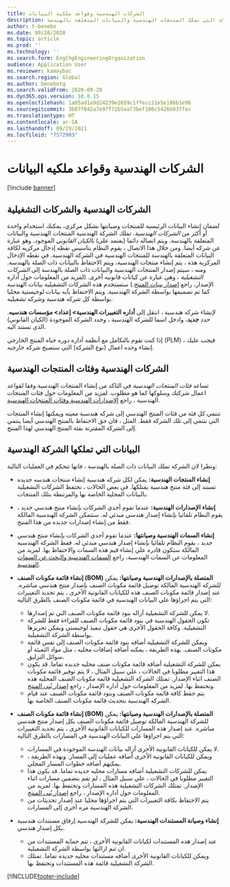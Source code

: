 ```yaml
---
title: الشركات الهندسية وقواعد ملكيه البيانات
description: يشرح هذا الموضوع كيفيه استخدام شركه واحده أو أكثر من الشركات الهندسية لضمان إنشاء البيانات الرئيسية للمنتجات وصيانتها بشكل مركزي. تمثل الشركة الهندسية الشركة التي تملك المنتجات الهندسية والبيانات المتعلقة بالهندسة.
author: t-benebo
ms.date: 09/28/2020
ms.topic: article
ms.prod: ''
ms.technology: ''
ms.search.form: EngChgEngineeringOrganization
audience: Application User
ms.reviewer: kamaybac
ms.search.region: Global
ms.author: benebotg
ms.search.validFrom: 2020-09-28
ms.dyn365.ops.version: 10.0.15
ms.openlocfilehash: 1a05ad1a9d24239e2659c1ffecc21e5e186b1e96
ms.sourcegitcommit: 3b87f042a7e97f72b5aa73bef186c5426b937fec
ms.translationtype: HT
ms.contentlocale: ar-SA
ms.lasthandoff: 09/29/2021
ms.locfileid: "7572903"
---
```

# <a name="engineering-companies-and-data-ownership-rules"></a>الشركات الهندسية وقواعد ملكيه البيانات

[!include [banner](../includes/banner.md)]

## <a name="engineering-companies-and-operational-companies"></a>الشركات الهندسية والشركات التشغيلية

لضمان إنشاء البيانات الرئيسية للمنتجات وصيانتها بشكل مركزي، يمكنك استخدام واحدة أو أكثر من *الشركات الهندسية*. تملك الشركة الهندسية المنتجات الهندسية والبيانات المتعلقة بالهندسة. ويتم اتصاله دائما (يعتمد على) *بالكيان القانوني*  الموجود، وهو عبارة عن شركه أيضا. ومن خلال هذا الاتصال ، يقوم النظام بتاسيس نقطه إدخال مركزيه لكافة البيانات المتعلقة بالهندسة للمنتجات الهندسية في الشركة الهندسية. في نقطه الإدخال المركزية هذه ، يتم إنشاء منتجات الهندسية، ويتم الاحتفاظ بالبيانات ذات الصلة بالهندسة. ومنه ، سيتم إصدار المنتجات الهندسية والبيانات ذات الصلة بالهندسة إلى *الشركات التشغيلية* ، وهي عبارة عن كيانات قانونيه أخرى. (لمزيد من المعلومات حول أداره الإصدار، راجع [إصدار بنيات المنتج](release-product-structure.md).) ستستخدم هذه الشركات التشغيلية بيانات الهندسة كما تم تصميمها بواسطة الشركة الهندسية. ويتم الاحتفاظ بآيه بيانات لوجيستية محليا بواسطة كل شركه هندسية وشركه تشغيليه.

لإنشاء شركه هندسية ، انتقل إلى **أداره التغييرات الهندسية\> إعداد\> مؤسسات هندسيه**. حدد **جديد**، وادخل اسما للشركة الهندسية ، وحدد الشركة الموجودة (الكيان القانوني) الذي تستند اليه.

إذا كنت تقوم بالتكامل مع أنظمه أداره دوره حياه المنتج الخارجي (PLM) ، فيجب عليك إنشاء وحده اعمال (نوع الشركة) التي ستصبح شركه خارجيه.

## <a name="engineering-product-categories-and-engineering-companies"></a>الشركات الهندسية وفئات المنتجات الهندسية

تساعد *فئات المنتجات الهندسية* في التاكد من إنشاء المنتجات الهندسية وفقا لقواعد اعمال شركتك وسلوكها كما هو مطلوب. لمزيد من المعلومات حول فئات المنتجات الهندسية ، راجع [الإصدارات الهندسية وفئات المنتجات الهندسية](engineering-versions-product-category.md).

تنتمي كل فئة من فئات المنتج الهندسي إلى شركه هندسية معينه ويمكنها إنشاء المنتجات التي تنتمي إلى تلك الشركة فقط. المثل ، فان حق الاحتفاظ بالمنتج الهندسي أيضا ينتمي إلى الشركة المقترنة بفئة المنتج الهندسي لهذا المنتج.

## <a name="data-that-is-owned-by-the-engineering-company"></a>البيانات التي تملكها الشركة الهندسية

ونظرا لان الشركة تملك البيانات ذات الصلة بالهندسة ، فانها تتحكم في العمليات التالية:

- **إنشاء المنتجات الهندسية:** يمكن لكل شركه هندسية إنشاء منتجات هندسه جديده تستند إلى فئة منتج هندسية يمتلكها. في بعض الحالات ، تحتفظ الشركات التشغيلية بالبيانات المحلية الخاصة بها والمرتبطة بتلك المنتجات.
- **إنشاء الإصدارات الهندسية:** عندما تقوم أحدي الشركات بإنشاء منتج هندسي جديد ، يقوم النظام تلقائيا بإنشاء إصدار هندسي مبدئي له. ستتمكن الشركة الهندسية المالكة فقط من إنشاء إصدارات جديده من هذا المنتج.
- **إنشاء السمات الهندسية وصيانتها:** عندما تقوم أحدي الشركات بإنشاء منتج هندسي جديد ، يقوم النظام تلقائيا بإنشاء إصدار هندسي مبدئي له. فقط الشركة الهندسية المالكة ستكون قادره علي إنشاء قيم هذه السمات والاحتفاظ بها. لمزيد من المعلومات عن السمات الهندسية، راجع [السمات الهندسية والبحث عن السمات الهندسية](engineering-attributes-and-search.md).
- **إنشاء قائمة مكونات الصنف (BOM) المتصلة بالإصدارات الهندسية وصيانتها:** يمكن للشركة الهندسية المالكة توصيل قائمة مكونات الصنف بإصدار منتج هندسي مباشره. عند إصدار قائمة مكونات الصنف هذه للكيانات القانونية الأخرى ، يتم تحديد التغييرات التي يتم اجراؤها علي البيانات الهندسية في قائمة مكونات الصنف بالطرق التالية:

    - لا يمكن للشركة التشغيلية أزاله بنود قائمة مكونات الصنف التي تم إصدارها.
    - تكون الحقول الهندسية في بنود قائمة مكونات الصنف للقراءة فقط للشركة التشغيلية. وكافة الحقول الأخرى هي حقول تنفيذ لوجيستي ويمكن تحريرها بواسطة الشركة التشغيلية.
    - ويمكن للشركة التشغيلية أضافه بنود قائمة مكونات الصنف إلى نفس قائمة مكونات الصنف. بهذه الطريقة ، يمكنه أضافه إضافات محليه ، مثل مواد التعبئة أو سوائل التزليق.
    - يمكن للشركة التشغيلية أضافه قائمة مكونات صنف محليه جديده تماما. قد يكون هذا التغيير مطلوبا في الحالات ، علي سبيل المثال ، لا يتم توفير قائمة مكونات الصنف اثناء الإصدار. تمتلك الشركة التشغيلية قائمة مكونات الصنف المحلية هذه وتحتفظ بها. لمزيد من المعلومات حول أداره الإصدار ، راجع [إصدار بُنى المنتج](release-product-structure.md).
    - يتم حفظ كافة قائمة مكونات الصنف وبنود قائمة مكونات الصنف عند قيام الشركه الهندسية بتحديث قائمة مكونات الصنف الخاصة بها.

- **إنشاء قائمة مكونات الصنف (BOM) المتصلة بالإصدارات الهندسية وصيانتها:** يمكن للشركة الهندسية المالكة توصيل قائمة مكونات الصنف بكل إصدار منتج هندسي مباشره. عند إصدار هذه المسارات للكيانات القانونية الأخرى ، يتم تحديد التغييرات التي يتم اجراؤها علي البيانات الهندسية في المسارات بالطرق التالية:

    - لا يمكن للكيانات القانونية الأخرى أزاله بيانات الهندسة الموجودة في المسارات.
    - ويمكن للكيانات القانونية الأخرى أضافه عمليات إلى المسار. وبهذه الطريقة ، يمكنهم أضافه خطوات المسار المحلي.
    - يمكن للشركات التشغيلية أضافه مسارات محليه جديده تماما. قد يكون هذا التغيير مطلوبا في الحالات ، علي سبيل المثال ، لم تقم بتضمين مسارات اثناء الإصدار. تمتلك الشركات التشغيلية هذه المسارات وتحتفظ بها. لمزيد من المعلومات حول أداره الإصدار ، راجع [إصدار بُنى المنتج](release-product-structure.md).
    - يتم الاحتفاظ بكافة التغييرات التي يتم اجراؤها محليا عند إصدار تحديثات من الشركة الهندسية مره أخرى إلى المسارات.

- **إنشاء وصيانة المستندات الهندسية:** يمكن للشركة الهندسية إرفاق مستندات هندسية بكل إصدار هندسي.

    - عند إصدار هذه المستندات لكيانات القانونية الأخرى ، تتم حماية المستندات من ان تتم ازالتها بواسطة الشركة التشغيلية.
    - ويمكن للكيانات القانونية الأخرى أضافه مستندات محليه جديده تماما. تمتلك الشركة التشغيلية قائمة هذه المستندات وتحتفظ بها.


[!INCLUDE[footer-include](../../includes/footer-banner.md)]